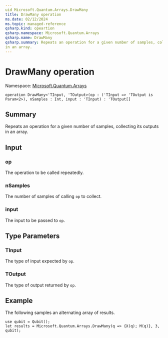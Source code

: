 ```yaml
---
uid Microsoft.Quantum.Arrays.DrawMany
title: DrawMany operation
ms.date: 02/12/2024
ms.topic: managed-reference
qsharp.kind: opeartion
qsharp.namespace: Microsoft.Quantum.Arrays
qsharp.name: DrawMany
qsharp.summary: Repeats an operation for a given number of samples, collecting its outputs
in an array.
---
```


# DrawMany operation

Namespace: [Microsoft.Quantum.Arrays](xref:Microsoft.Quantum.Arrays)

```qsharp
operation DrawMany<'TInput, 'TOutput>(op : ('TInput => 'TOutput is Param<2>), nSamples : Int, input : 'TInput) : 'TOutput[]
```

## Summary
Repeats an operation for a given number of samples, collecting its outputs
in an array.

## Input
### op
The operation to be called repeatedly.
### nSamples
The number of samples of calling `op` to collect.
### input
The input to be passed to `op`.

## Type Parameters
### TInput
The type of input expected by `op`.
### TOutput
The type of output returned by `op`.

## Example
The following samples an alternating array of results.
```qsharp
use qubit = Qubit();
let results = Microsoft.Quantum.Arrays.DrawMany(q => {X(q); M(q)}, 3, qubit);
```
